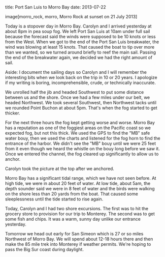 title: Port San Luis to Morro Bay
date: 2013-07-22

image[morro_rock, morro, Morro Rock at sunset on 21 July 2013]

Today is a stopover day in Morro Bay.  Carolyn and I arrived yesterday at about
8pm in pea soup fog.  We left Port San Luis at 10am under full sail because the
forecast said the winds were supposed to be 10 knots or less from the West.
When we got to the end of the Port San Luis breakwater, the wind was blowing at
least 15 knots.  That caused the boat to tip over more than we wanted, so we
turned around briefly to reef the main sail.  Passing the end of the breakwater
again, we decided we had the right amount of sail.

Aside: I document the sailing days so Carolyn and I will remember the
interesting bits when we look back on the trip in 10 or 20 years.  I apologize
if my writing is boring, incomprehensible, crude, or technically inaccurate.

We unrolled half the jib and headed Southwest to put some distance between us
and the shore.  Once we had a few miles under our belt, we headed Northwest.  We
took several Southwest, then Northwest tacks until we rounded Point Buchon at about
5pm.  That's when the fog started to get thicker.

For the next three hours the fog kept getting worse and worse.  Morro Bay has a
reputation as one of the foggiest areas on the Pacific coast so we expected
fog, but not this thick.  We used the GPS to find the "MB" safe water bouy,
then we used the charts and listened for the fog horn to find the entrance of
the harbor.  We didn't see the "MB" bouy until we were 25 feet from it even
though we heard the whistle on the bouy long before we saw it.  Once we entered
the channel, the fog cleared up significantly to allow us to anchor.

Carolyn took the picture at the top after we anchored.

Morro Bay has a significant tidal range, which we have not seen before.  At
high tide, we were in about 20 feet of water. At low tide, about 5am, the depth
sounder said we were in 8 feet of water and the birds were walking on the shore
less than 20 yards from the boat.  That caused some sleeplessness until the
tide started to rise again.

Today, Carolyn and I had two shore excursions. The first was to hit the grocery
store to provision for our trip to Monterey.  The second was to get some
fish and chips.  It was a warm, sunny day unlike our entrance yesterday.

Tomorrow we head out early for San Simeon which is 27 or so miles Northwest of
Morro Bay.  We will spend about 12-18 hours there and then make the 85 mile
trek into Monterey if weather permits.  We're hoping to pass the Big Sur coast
during daylight.
